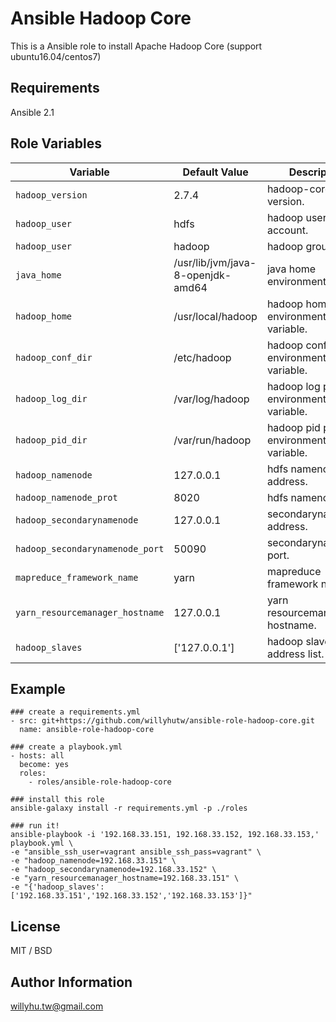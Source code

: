 # Ansible Hadoop Core

This is a Ansible role to install Apache Hadoop Core (support ubuntu16.04/centos7)

## Requirements

Ansible 2.1

## Role Variables

|Variable|Default Value|Description|
|---|---|---|
```hadoop_version```|2.7.4|hadoop-core version.
```hadoop_user```|hdfs|hadoop user account.
```hadoop_user```|hadoop|hadoop group.
```java_home```|/usr/lib/jvm/java-8-openjdk-amd64|java home environment variable
```hadoop_home```|/usr/local/hadoop|hadoop home environment variable.
```hadoop_conf_dir```|/etc/hadoop|hadoop conf path environment variable.
```hadoop_log_dir```|/var/log/hadoop|hadoop log path environment variable.
```hadoop_pid_dir```|/var/run/hadoop|hadoop pid path environment variable.
```hadoop_namenode```|127.0.0.1|hdfs namenode address.
```hadoop_namenode_prot```|8020|hdfs namenode port.
```hadoop_secondarynamenode```|127.0.0.1|secondarynamenode address.
```hadoop_secondarynamenode_port```|50090|secondarynamenode port.
```mapreduce_framework_name```|yarn|mapreduce framework name.
```yarn_resourcemanager_hostname```|127.0.0.1| yarn resourcemanager hostname.
```hadoop_slaves```|['127.0.0.1']|hadoop slave address list.

## Example
```
### create a requirements.yml
- src: git+https://github.com/willyhutw/ansible-role-hadoop-core.git
  name: ansible-role-hadoop-core

### create a playbook.yml
- hosts: all
  become: yes
  roles:
    - roles/ansible-role-hadoop-core

### install this role
ansible-galaxy install -r requirements.yml -p ./roles

### run it!
ansible-playbook -i '192.168.33.151, 192.168.33.152, 192.168.33.153,' playbook.yml \
-e "ansible_ssh_user=vagrant ansible_ssh_pass=vagrant" \
-e "hadoop_namenode=192.168.33.151" \
-e "hadoop_secondarynamenode=192.168.33.152" \
-e "yarn_resourcemanager_hostname=192.168.33.151" \
-e "{'hadoop_slaves':['192.168.33.151','192.168.33.152','192.168.33.153']}"
```

## License

MIT / BSD

## Author Information

willyhu.tw@gmail.com

